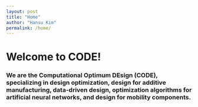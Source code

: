 ```yaml
---
layout: post
title: "Home"
author: "Hansu Kim"
permalink: /home/
---
```

   
# Welcome to CODE!   
   
### We are the Computational Optimum DEsign (CODE), specializing in design optimization, design for additive manufacturing, data-driven design, optimization algorithms for artificial neural networks, and design for mobility components.
